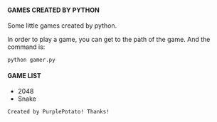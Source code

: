 #### GAMES CREATED BY PYTHON

Some little games created by python. 

In order to play a game, you can get to the path of the game. And the command is:
```
python gamer.py
```

#### GAME LIST

* 2048
* Snake

`Created by PurplePotato! Thanks!`
